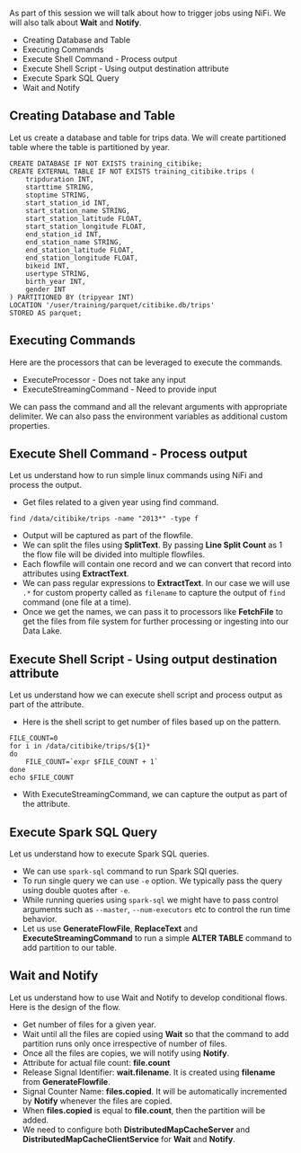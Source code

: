 As part of this session we will talk about how to trigger jobs using NiFi. We will also talk about **Wait** and **Notify**.

* Creating Database and Table
* Executing Commands
* Execute Shell Command - Process output
* Execute Shell Script - Using output destination attribute
* Execute Spark SQL Query
* Wait and Notify

## Creating Database and Table

Let us create a database and table for trips data. We will create partitioned table where the table is partitioned by year.
```
CREATE DATABASE IF NOT EXISTS training_citibike;
CREATE EXTERNAL TABLE IF NOT EXISTS training_citibike.trips (
    tripduration INT,
    starttime STRING,
    stoptime STRING,
    start_station_id INT,
    start_station_name STRING,
    start_station_latitude FLOAT,
    start_station_longitude FLOAT,
    end_station_id INT,
    end_station_name STRING,
    end_station_latitude FLOAT,
    end_station_longitude FLOAT,
    bikeid INT,
    usertype STRING,
    birth_year INT,
    gender INT
) PARTITIONED BY (tripyear INT)
LOCATION '/user/training/parquet/citibike.db/trips'
STORED AS parquet;
```
## Executing Commands
Here are the processors that can be leveraged to execute the commands.
* ExecuteProcessor - Does not take any input
* ExecuteStreamingCommand - Need to provide input

We can pass the command and all the relevant arguments with appropriate delimiter. We can also pass the environment variables as additional custom properties.

## Execute Shell Command - Process output
Let us understand how to run simple linux commands using NiFi and process the output.
* Get files related to a given year using find command.
```
find /data/citibike/trips -name "2013*" -type f
```
* Output will be captured as part of the flowfile.
* We can split the files using **SplitText**. By passing **Line Split Count** as 1 the flow file will be divided into multiple flowfiles.
* Each flowfile will contain one record and we can convert that record into attributes using **ExtractText**.
* We can pass regular expressions to **ExtractText**. In our case we will use `.*` for custom property called as `filename` to capture the output of `find` command (one file at a time).
* Once we get the names, we can pass it to processors like **FetchFile** to get the files from file system for further processing or ingesting into our Data Lake.

## Execute Shell Script - Using output destination attribute
Let us understand how we can execute shell script and process output as part of the attribute.
* Here is the shell script to get number of files based up on the pattern.
```
FILE_COUNT=0
for i in /data/citibike/trips/${1}*
do
    FILE_COUNT=`expr $FILE_COUNT + 1`
done
echo $FILE_COUNT
```
* With ExecuteStreamingCommand, we can capture the output as part of the attribute.

## Execute Spark SQL Query
Let us understand how to execute Spark SQL queries.
* We can use `spark-sql` command to run Spark SQl queries.
* To run single query we can use `-e` option. We typically pass the query using double quotes after `-e`.
* While running queries using `spark-sql` we might have to pass control arguments such as `--master`, `--num-executors` etc to control the run time behavior.
* Let us use **GenerateFlowFile**, **ReplaceText** and **ExecuteStreamingCommand** to run a simple **ALTER TABLE** command to add partition to our table.

## Wait and Notify
Let us understand how to use Wait and Notify to develop conditional flows. Here is the design of the flow.
* Get number of files for a given year.
* Wait until all the files are copied using **Wait** so that the command to add partition runs only once irrespective of number of files.
* Once all the files are copies, we will notify using **Notify**.
* Attribute for actual file count: **file.count**
* Release Signal Identifier: **wait.filename**. It is created using **filename** from **GenerateFlowfile**.
* Signal Counter Name: **files.copied**. It will be automatically incremented by **Notify** whenever the files are copied.
* When **files.copied** is equal to **file.count**, then the partition will be added.
* We need to configure both **DistributedMapCacheServer** and **DistributedMapCacheClientService** for **Wait** and **Notify**.
